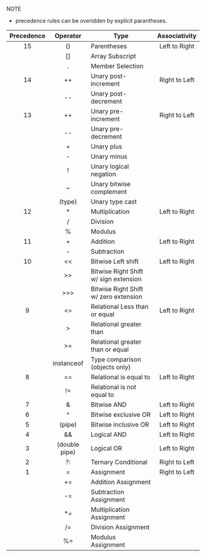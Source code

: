 
NOTE
- precedence rules can be overidden by explicit parantheses. 

| Precedence      |  Operator     | Type  | Associativity |
| :-------------: |:-------------:| ----- | :-----------: |
| 15 | ()           | Parentheses                               | Left to Right |
|    | []           | Array Subscript                           |               |
|    | .            | Member Selection                          |               |
| 14 | ++           | Unary post-increment                      | Right to Left |
|    | --           | Unary post-decrement                      |               |
| 13 | ++           | Unary pre-increment                       | Right to Left |
|    | --           | Unary pre-decrement                       |               |
|    | +            | Unary plus                                |               |
|    | -            | Unary minus                               |               |
|    | !            | Unary logical negation                    |               |
|    | ~            | Unary bitwise complement                  |               |
|    | (type)       | Unary type cast                           |               |
| 12 | *            | Multiplication                            | Left to Right |
|    | /            | Division                                  |               |
|    | %            | Modulus                                   |               |
| 11 | +            | Addition                                  | Left to Right |
|    | -            | Subtraction                               |               |
| 10 | <<           | Bitwise Left shift                        | Left to Right |
|    | >>           | Bitwise Right Shift w/ sign extension     |               |
|    | >>>          | Bitwise Right Shift w/ zero extension     |               |
| 9  | <=           | Relational Less than or equal             | Left to Right |
|    | >            | Relational greater than                   |               |
|    | >=           | Relational greater than or equal          |               |
|    | instanceof   | Type comparison (objects only)            |               |
| 8  | ==           | Relational is equal to                    | Left to Right |
|    | !=           | Relational is not equal to                |               | 
| 7  | &            | Bitwise AND                               | Left to Right |
| 6  | ^            | Bitwise exclusive OR                      | Left to Right |
| 5  |  (pipe)      | Bitwise inclusive OR                      | Left to Right |
| 4  | &&           | Logical AND                               | Left to Right |
| 3  | (double pipe)| Logical OR                                | Left to Right |
| 2  | ?:           | Ternary Conditional                       | Right to Left |
| 1  | =            | Assignment                                | Right to Left |
|    | +=           | Addition Assignment                       |               |
|    | -=           | Subtraction Assignment                    |               |
|    | *=           | Multiplication Assignment                 |               |
|    | /=           | Division Assignment                       |               |
|    | %=           | Modulus Assignment                        |               |


